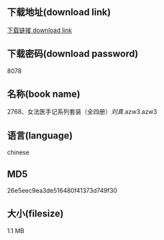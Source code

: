 ## 下载地址(download link)
[下载链接 download link](https://voluble-croquembouche-d321dc.netlify.app/?s=2768%E3%80%81%E5%A5%B3%E6%B3%95%E5%8C%BB%E6%89%8B%E8%AE%B0%E7%B3%BB%E5%88%97%E5%A5%97%E8%A3%85%EF%BC%88%E5%85%A8%E5%9B%9B%E5%86%8C%EF%BC%89_%E5%88%98%E7%9C%9F_.azw3)

## 下载密码(download password)
8078

## 名称(book name)
2768、女法医手记系列套装（全四册）_刘真_.azw3.azw3

## 语言(language)
chinese

## MD5
26e5eec9ea3de516480f41373d749f30

## 大小(filesize)
1.1 MB
